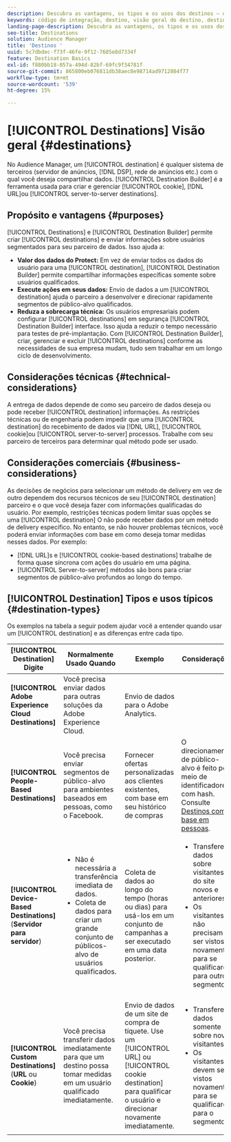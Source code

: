 ```yaml
---
description: Descubra as vantagens, os tipos e os usos dos destinos — qualquer sistema de terceiros, como um servidor de anúncios ou DSP, em que você compartilha dados. Use o Construtor de destino para criar e gerenciar cookies, URLs ou destinos de servidor para servidor.
keywords: código de integração, destino, visão geral do destino, destino, destino, destino, destino, destino, destino, destino, destino, destino, destino, destino, destino, destino
landing-page-description: Descubra as vantagens, os tipos e os usos dos destinos — qualquer sistema de terceiros, como um servidor de anúncios ou DSP, em que você compartilha dados. Use o Construtor de destino para criar e gerenciar cookies, URLs ou destinos de servidor para servidor.
seo-title: Destinations
solution: Audience Manager
title: 'Destinos '
uuid: 5c7dbdec-f73f-46fe-9f12-7685e8d7334f
feature: Destination Basics
exl-id: f880bb18-057a-494d-82bf-69fc9f34781f
source-git-commit: 865800eb076811db38aec8e98714ad9712804f77
workflow-type: tm+mt
source-wordcount: '539'
ht-degree: 15%

---
```


# [!UICONTROL Destinations] Visão geral {#destinations}

No Audience Manager, um [!UICONTROL destination] é qualquer sistema de terceiros (servidor de anúncios, [!DNL DSP], rede de anúncios etc.) com o qual você deseja compartilhar dados. [!UICONTROL Destination Builder] é a ferramenta usada para criar e gerenciar [!UICONTROL cookie], [!DNL URL]ou [!UICONTROL server-to-server destinations].

## Propósito e vantagens {#purposes}

<!-- c_destinations.xml -->

[!UICONTROL Destinations] e [!UICONTROL Destination Builder] permite criar [!UICONTROL destinations] e enviar informações sobre usuários segmentados para seu parceiro de dados. Isso ajuda a:

* **Valor dos dados do Protect:** Em vez de enviar todos os dados do usuário para uma [!UICONTROL destination], [!UICONTROL Destination Builder] permite compartilhar informações específicas somente sobre usuários qualificados.
* **Execute ações em seus dados:** Envio de dados a um [!UICONTROL destination] ajuda o parceiro a desenvolver e direcionar rapidamente segmentos de público-alvo qualificados.
* **Reduza a sobrecarga técnica:** Os usuários empresariais podem configurar [!UICONTROL destinations] em segurança [!UICONTROL Destination Builder] interface. Isso ajuda a reduzir o tempo necessário para testes de pré-implantação. Com [!UICONTROL Destination Builder], criar, gerenciar e excluir [!UICONTROL destinations] conforme as necessidades de sua empresa mudam, tudo sem trabalhar em um longo ciclo de desenvolvimento.

## Considerações técnicas {#technical-considerations}

<!-- destination-delivery-methods.xml -->

A entrega de dados depende de como seu parceiro de dados deseja ou pode receber [!UICONTROL destination] informações. As restrições técnicas ou de engenharia podem impedir que uma [!UICONTROL destination] do recebimento de dados via [!DNL URL], [!UICONTROL cookie]ou [!UICONTROL server-to-server] processos. Trabalhe com seu parceiro de terceiros para determinar qual método pode ser usado.

## Considerações comerciais {#business-considerations}

As decisões de negócios para selecionar um método de delivery em vez de outro dependem dos recursos técnicos de seu [!UICONTROL destination] parceiro e o que você deseja fazer com informações qualificadas do usuário. Por exemplo, restrições técnicas podem limitar suas opções se uma [!UICONTROL destination] O não pode receber dados por um método de delivery específico. No entanto, se não houver problemas técnicos, você poderá enviar informações com base em como deseja tomar medidas nesses dados. Por exemplo:

* [!DNL URL]s e [!UICONTROL cookie-based destinations] trabalhe de forma quase síncrona com ações do usuário em uma página.
* [!UICONTROL Server-to-server] métodos são bons para criar segmentos de público-alvo profundos ao longo do tempo.

## [!UICONTROL Destination] Tipos e usos típicos {#destination-types}

Os exemplos na tabela a seguir podem ajudar você a entender quando usar um [!UICONTROL destination] e as diferenças entre cada tipo.

| [!UICONTROL Destination] Digite | Normalmente Usado Quando | Exemplo | Considerações |
|--- |--- |--- |--- |
| **[!UICONTROL Adobe Experience Cloud Destinations]** | Você precisa enviar dados para outras soluções da Adobe Experience Cloud. | Envio de dados para o Adobe Analytics. |  |
| **[!UICONTROL People-Based Destinations]** | Você precisa enviar segmentos de público-alvo para ambientes baseados em pessoas, como o Facebook. | Fornecer ofertas personalizadas aos clientes existentes, com base em seu histórico de compras | O direcionamento de público-alvo é feito por meio de identificadores com hash. Consulte [Destinos com base em pessoas](people-based-destinations-overview.md). |
| **[!UICONTROL Device-Based Destinations]** (**Servidor para servidor**) | <ul><li>Não é necessária a transferência imediata de dados.</li><li>Coleta de dados para criar um grande conjunto de públicos-alvo de usuários qualificados.</li></ul> | Coleta de dados ao longo do tempo (horas ou dias) para usá-los em um conjunto de campanhas a ser executado em uma data posterior. | <ul><li>Transfere dados sobre visitantes do site novos e anteriores. </li><li>Os visitantes não precisam ser vistos novamente para se qualificarem para outros segmentos.</li></ul> |
| **[!UICONTROL Custom Destinations]** (**URL** ou **Cookie**) | Você precisa transferir dados imediatamente para que um destino possa tomar medidas em um usuário qualificado imediatamente. | Envio de dados de um site de compra de tíquete. Use um [!UICONTROL URL] ou [!UICONTROL cookie destination] para qualificar o usuário e direcionar novamente imediatamente. | <ul><li>Transfere dados somente sobre novos visitantes. </li><li>Os visitantes devem ser vistos novamente para se qualificarem para o segmento.</li></ul> |
